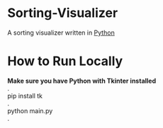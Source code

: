 # Sorting-Visualizer
A sorting visualizer written in [Python](https://docs.python.org/3/)

# How to Run Locally
**Make sure you have Python with Tkinter installed**<br />
.<br />
pip install tk<br />
.<br />
python main.py<br />
.<br />

